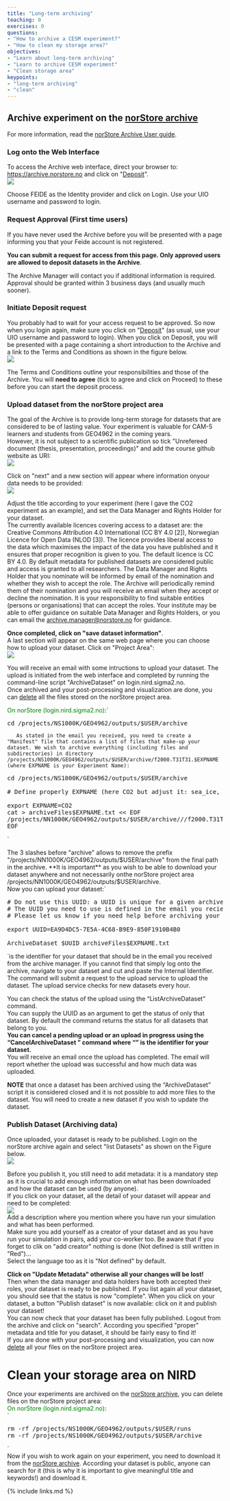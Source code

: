 ```yaml
---
title: "Long-term archiving"
teaching: 0
exercises: 0
questions:
- "How to archive a CESM experiment?"
- "How to clean my storage area?"
objectives:
- "Learn about long-term archiving"
- "Learn to archive CESM experiment"
- "Clean storage area"
keypoints:
- "long-term archiving"
- "clean"
---
```



## **Archive** experiment on the [norStore archive](https://archive.norstore.no/)

For more information, read the [norStore Archive User guide](https://archive.norstore.no/userguide).  

### Log onto the Web Interface

To access the Archive web interface, direct your browser to: https://archive.norstore.no and click on "[Deposit](https://archive.norstore.no/pages/user/deposit.jsf)".  
![](../../images/deposit.png)  

Choose FEIDE as the Identity provider and click on Login. Use your UIO username and password to login.  

### Request Approval (First time users)

If you have never used the Archive before you will be presented with a page informing you that your Feide account is not registered.  

**You can submit a request for access from this page. Only approved users are allowed to deposit datasets in the Archive**.  

The Archive Manager will contact you if additional information is required. Approval should be granted within 3 business days (and usually much sooner).  

### Initiate Deposit request

You probably had to wait for your access request to be approved. So now when you login again, make sure you click on "[Deposit](https://archive.norstore.no/pages/user/deposit.jsf)" (as usual, use your UIO username and password to login). When you click on Deposit, you will be presented with a page containing a short introduction to the Archive and a link to the Terms and Conditions as shown in the figure below.  
![](../../images/terms_conditions.png)  

The Terms and Conditions outline your responsibilities and those of the Archive. You will **need to agree** (tick to agree and click on Proceed) to these before you can start the deposit process.  

### Upload dataset from the norStore project area

The goal of the Archive is to provide long-term storage for datasets that are considered to be of lasting value. Your experiment is valuable for CAM-5 learners and students from GEO4962 in the coming years.  
However, it is not subject to a scientific publication so tick "Unrefereed document (thesis, presentation, proceedings)" and add the course github website as URI:  
![](../../images/metadata_1.png)  

Click on "next" and a new section will appear where information onyour data needs to be provided:  
![](../../images/metadata_2.png)  

Adjust the title according to your experiment (here I gave the CO2 experiment as an example), and set the Data Manager and Rights Holder for your dataset.  
The currently available licences covering access to a dataset are: the Creative Commons Attribution 4.0 International (CC BY 4.0 [2]), Norwegian Licence for Open Data (NLOD [3]). The licence provides liberal access to the data which maximises the impact of the data you have published and it ensures that proper recognition is given to you. The default licence is CC BY 4.0. By default metadata for published datasets are considered public and access is granted to all researchers. The Data Manager and Rights Holder that you nominate will be informed by email of the nomination and whether they wish to accept the role. The Archive will periodically remind them of their nomination and you will receive an email when they accept or decline the nomination. It is your responsibility to find suitable entities (persons or organisations) that can accept the roles. Your institute may be able to offer guidance on suitable Data Manager and Rights Holders, or you can email the archive.manager@norstore.no for guidance.  

**Once completed, click on "save dataset information"**.  
A last section will appear on the same web page where you can choose how to upload your dataset. Click on "Project Area":  
![](../../images/uploadnorStore.png)  

You will receive an email with some intructions to upload your dataset. The upload is initiated from the web interface and completed by running the command-line script "ArchiveDataset" on login.nird.sigma2.no.  
Once archived and your post-processing and visualization are done, you can [delete](clean.html) all the files stored on the norStore project area.  

<font color="green">On norStore (login.nird.sigma2.no)</font>:`

<pre>cd /projects/NS1000K/GEO4962/outputs/$USER/archive
</pre>

`  
As stated in the email you received, you need to create a "Manifest" file that contains a list of files that make-up your dataset. We wish to archive everything (including files and subdirectories) in directory /projects/NS1000K/GEO4962/outputs/$USER/archive/f2000.T31T31.$EXPNAME (where EXPNAME is your Experiment Name):`

<pre>cd /projects/NS1000K/GEO4962/outputs/$USER/archive

# Define properly EXPNAME (here CO2 but adjust it: sea_ice, SST, rocky)

export EXPNAME=CO2
cat > archiveFiles$EXPNAME.txt << EOF
/projects/NN1000K/GEO4962/outputs/$USER/archive///f2000.T31T31.$EXPNAME
EOF
</pre>

`  

The 3 slashes before "archive" allows to remove the prefix "/projects/NN1000K/GEO4962/outputs/$USER/archive" from the final path in the archive. **It is important** as you wish to be able to download your dataset anywhere and not necessarily onthe norStore project area /projects/NN1000K/GEO4962/outputs/$USER/archive.  
Now you can upload your dataset:`

<pre># Do not use this UUID: a UUID is unique for a given archive request. 
# The UUID you need to use is defined in the email you recieved (at the top after the title)
# Please let us know if you need help before archiving your dataset!

export UUID=EA9D4DC5-7E5A-4C68-B9E9-850F1910B4B0

ArchiveDataset $UUID archiveFiles$EXPNAME.txt
</pre>

`<uuid>is the identifier for your dataset that should be in the email you received from the archive manager. If you cannot find that simply log onto the archive, navigate to your dataset and cut and paste the Internal Identifier. The command will submit a request to the upload service to upload the dataset. The upload service checks for new datasets every hour.  

You can check the status of the upload using the “ListArchiveDataset” command.  
You can supply the UUID as an argument to get the status of only that dataset. By default the command returns the status for all datasets that belong to you.  
**You can cancel a pending upload or an upload in progress using the “CancelArchiveDataset <uuid>” command where “<uuid>” is the identifier for your dataset.</uuid></uuid>**  
You will receive an email once the upload has completed. The email will report whether the upload was successful and how much data was uploaded.  

**NOTE** that once a dataset has been archived using the “ArchiveDataset” script it is considered closed and it is not possible to add more files to the dataset. You will need to create a new dataset if you wish to update the dataset.  

### Publish Dataset (Archiving data)

Once uploaded, your dataset is ready to be published. Login on the norStore archive again and select "list Datasets" as shown on the Figure below.  
![](../../images/metadata_3.png)  

Before you publish it, you still need to add metadata: it is a mandatory step as it is crucial to add enough information on what has been downloaded and how the dataset can be used (by anyone).  
If you click on your dataset, all the detail of your dataset will appear and need to be completed:  
![](../../images/metadata_4.png)  
Add a description where you mention where you have run your simulation and what has been performed.  
Make sure you add yourself as a creator of your dataset and as you have run your simulation in pairs, add your co-worker too. Be aware that if you forget to clik on "add creator" nothing is done (Not defined is still written in "Red")...  
Select the language too as it is "Not defined" by default.  

**Click on "Update Metadata" otherwise all your changes will be lost!**  
Then when the data manager and data holders have both accepted their roles, your dataset is ready to be published. If you list again all your dataset, you should see that the status is now "complete". When you click on your dataset, a button "Publish dataset" is now available: click on it and publish your dataset!  
You can now check that your dataset has been fully published. Logout from the archive and click on "search". According you specified "proper" metadata and title for you dataset, it should be fairly easy to find it!  
If you are done with your post-processing and visualization, you can now [delete](clean.html) all your files on the norStore project area.  

</uuid>

# Clean your storage area on NIRD

 
Once your experiments are archived on the [norStore archive](https://archive.norstore.no/), you can delete files on the norStore project area:  
<font color="green">On norStore (login.nird.sigma2.no)</font>:  
`

<pre>rm -rf /projects/NS1000K/GEO4962/outputs/$USER/runs
rm -rf /projects/NS1000K/GEO4962/outputs/$USER/archive
</pre>

`  
Now if you wish to work again on your experiment, you need to download it from the [norStore archive](https://archive.norstore.no/). According your dataset is public, anyone can search for it (this is why it is important to give meaningful title and keywords!) and download it.


{% include links.md %}

